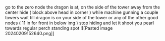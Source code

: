 
go to the zero node the dragon is at, on the side of the tower away from the center
hide ( block above head in corner ) while machine gunning a couple towers
wait till dragon is on your side of the tower or any of the other good nodes ( 11 in for front in below img )
stop hiding and let it shoot you
pearl towards regular perch standing spot
![[Pasted image 20240209152640.png]]